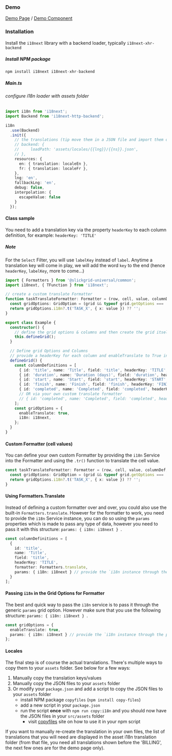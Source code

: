 ### Demo
[Demo Page](https://ghiscoding.github.io/slickgrid-universal/#/example07) / [Demo Component](https://github.com/ghiscoding/slickgrid-universal/blob/master/examples/vite-demo-vanilla-bundle/src/examples/example07.ts)

### Installation
Install the `i18next` library with a backend loader, typically `i18next-xhr-backend`

##### Install NPM package
```ts
npm install i18next i18next-xhr-backend
```

##### Main.ts
###### configure i18n loader with assets folder
```ts
import i18n from 'i18next';
import Backend from 'i18next-http-backend';

i18n
  .use(Backend)
  .init({
    // the translations (tip move them in a JSON file and import them or even better, manage them via a UI
    // backend: {
    //     loadPath: 'assets/locales/{{lng}}/{{ns}}.json',
    // },
    resources: {
      en: { translation: localeEn },
      fr: { translation: localeFr },
    },
    lng: 'en',
    fallbackLng: 'en',
    debug: false,
    interpolation: {
      escapeValue: false
    }
  });
```

#### Class sample
You need to add a translation key via the property `headerKey` to each column definition, for example: `headerKey: 'TITLE'`

##### Note
For the `Select` Filter, you will use `labelKey` instead of `label`. Anytime a translation key will come in play, we will add the word `key` to the end (hence `headerKey`, `labelKey`, more to come...)

```ts
import { Formatters } from '@slickgrid-universal/common';
import i18next, { TFunction } from 'i18next';

// create a custom translate Formatter
function taskTranslateFormatter: Formatter = (row, cell, value, columnDef, dataContext, grid) => {
  const gridOptions: GridOption = (grid && typeof grid.getOptions === 'function') ? grid.getOptions() : {};
  return gridOptions.i18n?.t('TASK_X', { x: value }) ?? '';
}

export class Example {
  constructor() {
    // define the grid options & columns and then create the grid itself
    this.defineGrid();
  }

  // Define grid Options and Columns
  // provide a headerKey for each column and enableTranslate to True in GridOption
  defineGrid() {
    const columnDefinitions = [
      { id: 'title', name: 'Title', field: 'title', headerKey: 'TITLE', formatter: this.taskTranslateFormatter, sortable: true, minWidth: 100 },
      { id: 'duration', name: 'Duration (days)', field: 'duration', headerKey: 'DURATION', sortable: true, minWidth: 100 },
      { id: 'start', name: 'Start', field: 'start', headerKey: 'START', formatter: Formatters.dateIso, minWidth: 100 },
      { id: 'finish', name: 'Finish', field: 'finish', headerKey: 'FINISH', formatter: Formatters.dateIso, minWidth: 100 },
      { id: 'completed', name: 'Completed', field: 'completed', headerKey: 'COMPLETED', formatter: Formatters.translate, params: { i18n: i18next }, sortable: true, minWidth: 100 }
      // OR via your own custom translate formatter
      // { id: 'completed', name: 'Completed', field: 'completed', headerKey: 'COMPLETED', formatter: translateFormatter, sortable: true, minWidth: 100 }
    ];
    const gridOptions = {
      enableTranslate: true,
      i18n: i18next,
    };
  }
}
```

#### Custom Formatter (cell values)
You can define your own custom Formatter by providing the `i18n` Service into the Formatter and using the `.tr()` function to translate the cell value.
```ts
const taskTranslateFormatter: Formatter = (row, cell, value, columnDef, dataContext, grid) => {
  const gridOptions: GridOption = (grid && typeof grid.getOptions === 'function') ? grid.getOptions() : {};
  return gridOptions.i18n?.t('TASK_X', { x: value }) ?? '';
}
```

#### Using Formatters.Translate
Instead of defining a custom formatter over and over, you could also use the built-in `Formatters.translate`. However for the formatter to work, you need to provide the `i18n` Service instance, you can do so using the `params` properties which is made to pass any type of data, however you need to pass it with this structure: `params: { i18n: i18next } `.
```ts
const columnDefinitions = [
  {
    id: 'title',
    name: 'Title',
    field: 'title',
    headerKey: 'TITLE',
    formatter: Formatters.translate,
    params: { i18n: i18next } // provide the `i18n instance through the params.i18n property
  }
];
```

#### Passing `i18n` in the Grid Options for Formatter
The best and quick way to pass the `i18n` service is to pass it through the generic `params` grid option. However make sure that you use the following structure: `params: { i18n: i18next } `.
```ts
const gridOptions = {
  enableTranslate: true,
  params: { i18n: i18next } // provide the `i18n instance through the params.i18n property
};
```

#### Locales
The final step is of course the actual translations. There's multiple ways to copy them to your `assets` folder. See below for a few ways:
1. Manually copy the translation keys/values
2. Manually copy the JSON files to your `assets` folder
3. Or modify your `package.json` and add a script to copy the JSON files to your `assets` folder
   - install NPM package `copyfiles` (`npm install copy-files`)
   - add a new script in your `package.json`
   - run the script **once** with `npm run copy:i18n` and you should now have the JSON files in your `src/assets` folder
     - visit [copyfiles](https://www.npmjs.com/package/copyfiles) site on how to use it in your npm script

If you want to manually re-create the translation in your own files, the list of translations that you will need are displayed in the asset i18n translation folder (from that file, you need all translations shown before the 'BILLING', the next few ones are for the demo page only).
